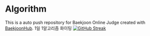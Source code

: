# Algorithm
This is a auto push repository for Baekjoon Online Judge created with [BaekjoonHub](https://github.com/BaekjoonHub/BaekjoonHub).
1일 1알고리즘 화이팅 
[![GitHub Streak](https://github-readme-streak-stats.herokuapp.com/?user=BillionDollarSohee&theme=dark)](https://git.io/streak-stats)
